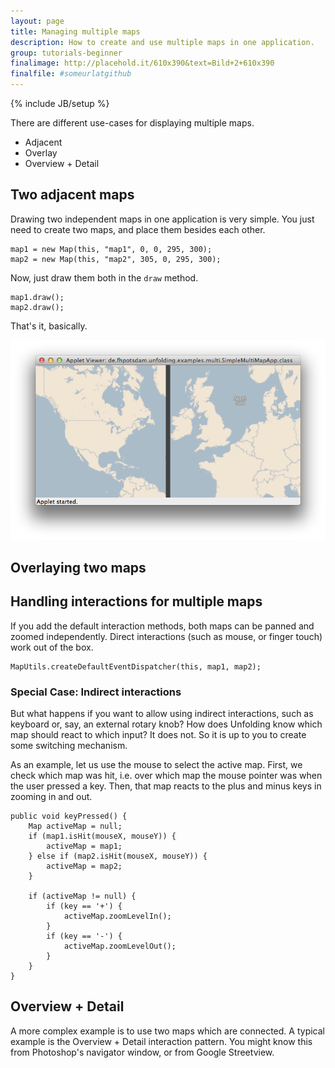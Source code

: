 ```yaml
---
layout: page
title: Managing multiple maps
description: How to create and use multiple maps in one application.
group: tutorials-beginner
finalimage: http://placehold.it/610x390&text=Bild+2+610x390
finalfile: #someurlatgithub
---
```

{% include JB/setup %}

There are different use-cases for displaying multiple maps.

- Adjacent
- Overlay
- Overview + Detail



## Two adjacent maps
Drawing two independent maps in one application is very simple. You just need to create two maps, and place them besides each other.

	map1 = new Map(this, "map1", 0, 0, 295, 300);
	map2 = new Map(this, "map2", 305, 0, 295, 300);

Now, just draw them both in the `draw` method.

	map1.draw();
	map2.draw();

That's it, basically.

![Two maps beside each other](/assets/images/multimap-simple.png)


## Overlaying two maps


## Handling interactions for multiple maps
If you add the default interaction methods, both maps can be panned and zoomed independently. Direct interactions (such as mouse, or finger touch) work out of the box.

	MapUtils.createDefaultEventDispatcher(this, map1, map2);

### Special Case: Indirect interactions

But what happens if you want to allow using indirect interactions, such as keyboard or, say, an external rotary knob? How does Unfolding know which map should react to which input? It does not. So it is up to you to create some switching mechanism.
 
As an example, let us use the mouse to select the active map. First, we check which map was hit, i.e. over which map the mouse pointer was when the user pressed a key. Then, that map reacts to the plus and minus keys in zooming in and out.

	public void keyPressed() {
		Map activeMap = null;
		if (map1.isHit(mouseX, mouseY)) {
			activeMap = map1;
		} else if (map2.isHit(mouseX, mouseY)) {
			activeMap = map2;
		}

		if (activeMap != null) {
			if (key == '+') {
				activeMap.zoomLevelIn();
			}
			if (key == '-') {
				activeMap.zoomLevelOut();
			}
		}
	}




## Overview + Detail

A more complex example is to use two maps which are connected. A typical example is the Overview + Detail interaction pattern. You might know this from Photoshop's navigator window, or from Google Streetview. 

